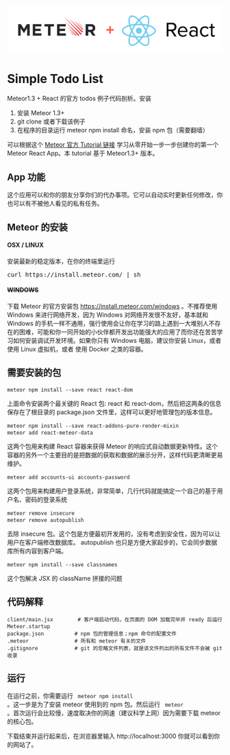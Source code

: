 ![logos](mr-logo.png)


# Simple Todo List

Meteor1.3 + React 的官方 todos 例子代码剖析。安装

1. 安装 Meteor 1.3+
1. git clone 或者下载该例子
2. 在程序的目录运行 meteor npm install 命名，安装 npm 包（需要翻墙）

可以根据这个 [Meteor 官方 Tutorial 链接](https://www.meteor.com/tutorials/react/creating-an-app) 学习从零开始一步一步创建你的第一个 Meteor React App。本 tutorial 基于 Meteor1.3+ 版本。

## App 功能
这个应用可以和你的朋友分享你们的代办事项。它可以自动实时更新任何修改，你也可以有不被他人看见的私有任务。


## Meteor 的安装

#### OSX / LINUX

安装最新的稳定版本，在你的终端里运行

<pre>curl https://install.meteor.com/ | sh</pre>

#### <strike> WINDOWS </strike>

下载 Meteor 的官方安装包 https://install.meteor.com/windows 。不推荐使用 Windows 来进行网络开发，因为 Windows 对网络开发很不友好，基本就和 Windows 的手机一样不通用，强行使用会让你在学习的路上遇到一大堆别人不存在的困难，可能和你一同开始的小伙伴都开发出功能强大的应用了而你还在苦苦学习如何安装调试开发环境。如果你只有 Windows 电脑，建议你安装 Linux，或者使用 Linux 虚拟机，或者 使用 Docker 之类的容器。

## 需要安装的包

```
meteor npm install --save react react-dom
```

上面命令安装两个最关键的 React 包: react 和 react-dom，然后把这两条的信息保存在了根目录的 package.json 文件里，这样可以更好地管理包的版本信息。

```
meteor npm install --save react-addons-pure-render-mixin
meteor add react-meteor-data
```

这两个包用来构建 React 容器来获得 Meteor 的响应式自动数据更新特性。这个容器的另外一个主要目的是把数据的获取和数据的展示分开，这样代码更清晰更易维护。

```
meteor add accounts-ui accounts-password
```

这两个包用来构建用户登录系统，非常简单，几行代码就能搞定一个自己的基于用户名、密码的登录系统

```
meteor remove insecure
meteor remove autopublish
```

去除 insecure 包。这个包是方便最初开发用的，没有考虑到安全性，因为可以让用户在客户端修改数据库。
autopublish 也只是方便大家起步的，它会同步数据库所有内容到客户端。

```
meteor npm install --save classnames
```

这个包解决 JSX 的 className 拼接的问题


## 代码解释

```
client/main.jsx        # 客户端启动代码，在页面的 DOM 加载完毕并 ready 后运行 Meteor.startup
package.json          # npm 包的管理信息；npm 命令的配置文件
.meteor               # 所有和 meteor 有关的文件
.gitignore            # git 的忽略文件列表，就是该文件列出的所有文件不会被 git 收录
```

## 运行
在运行之前，你需要运行 <code> meteor npm install </code>。这一步是为了安装 meteor 使用到的 npm 包。然后运行 <code> meteor </code>。首次运行会比较慢，速度取决你的网速（建议科学上网）因为需要下载 meteor 的核心包。

下载结束并运行起来后，在浏览器里输入 http://localhost:3000 你就可以看到你的网站了。
